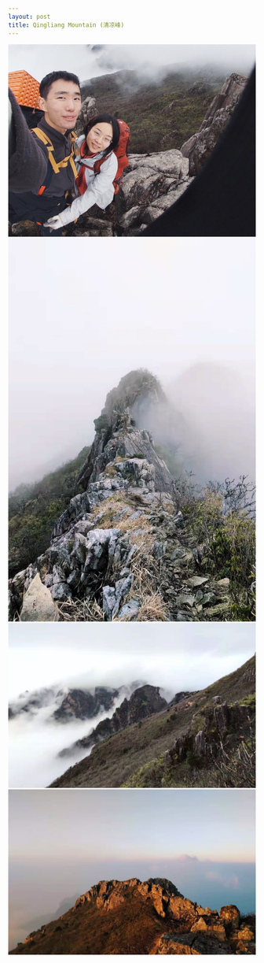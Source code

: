 ```yaml
---
layout: post
title: Qingliang Mountain (清凉峰)
---
```


![](/assets/photos/qingliang-mountain-1.JPG)
![](/assets/photos/qingliang-mountain-2.JPG)
![](/assets/photos/qingliang-mountain-3.JPG)
![](/assets/photos/qingliang-mountain-4.JPG)